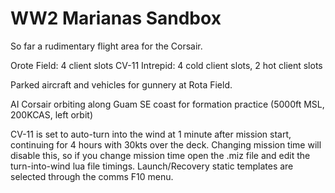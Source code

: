 # WW2 Marianas Sandbox

So far a rudimentary flight area for the Corsair.

Orote Field: 4 client slots
CV-11 Intrepid: 4 cold client slots, 2 hot client slots

Parked aircraft and vehicles for gunnery at Rota Field. 

AI Corsair orbiting along Guam SE coast for formation practice (5000ft MSL, 200KCAS, left orbit)

CV-11 is set to auto-turn into the wind at 1 minute after mission start, continuing for 4 hours with 30kts over the deck. Changing mission time will disable this, so if you change mission time open the .miz file and edit the turn-into-wind lua file timings.
Launch/Recovery static templates are selected through the comms F10 menu.


